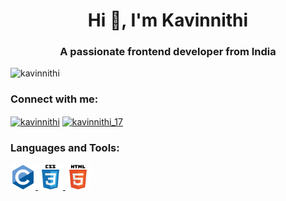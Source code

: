 <h1 align="center">Hi 👋, I'm Kavinnithi</h1>
<h3 align="center">A passionate frontend developer from India</h3>

<p align="left"> <img src="https://komarev.com/ghpvc/?username=kavinnithi&label=Profile%20views&color=0e75b6&style=flat" alt="kavinnithi" /> </p>

<h3 align="left">Connect with me:</h3>
<p align="left">
<a href="https://linkedin.com/in/kavinnithi" target="blank"><img align="center" src="https://raw.githubusercontent.com/rahuldkjain/github-profile-readme-generator/master/src/images/icons/Social/linked-in-alt.svg" alt="kavinnithi" height="30" width="40" /></a>
<a href="https://instagram.com/kavinnithi_17" target="blank"><img align="center" src="https://raw.githubusercontent.com/rahuldkjain/github-profile-readme-generator/master/src/images/icons/Social/instagram.svg" alt="kavinnithi_17" height="30" width="40" /></a>
</p>

<h3 align="left">Languages and Tools:</h3>
<p align="left"> <a href="https://www.cprogramming.com/" target="_blank" rel="noreferrer"> <img src="https://raw.githubusercontent.com/devicons/devicon/master/icons/c/c-original.svg" alt="c" width="40" height="40"/> </a> <a href="https://www.w3schools.com/css/" target="_blank" rel="noreferrer"> <img src="https://raw.githubusercontent.com/devicons/devicon/master/icons/css3/css3-original-wordmark.svg" alt="css3" width="40" height="40"/> </a> <a href="https://www.w3.org/html/" target="_blank" rel="noreferrer"> <img src="https://raw.githubusercontent.com/devicons/devicon/master/icons/html5/html5-original-wordmark.svg" alt="html5" width="40" height="40"/> </a> </p>

